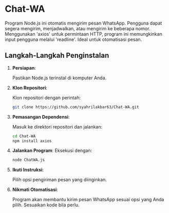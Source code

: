 # Chat-WA
Program Node.js ini otomatis mengirim pesan WhatsApp. Pengguna dapat segera mengirim, menjadwalkan, atau mengirim ke beberapa nomor. Menggunakan 'axios' untuk permintaan HTTP, program ini memungkinkan input pengguna melalui 'readline'. Ideal untuk otomatisasi pesan.

## Langkah-Langkah Penginstalan

1. **Persiapan**:

   Pastikan Node.js terinstal di komputer Anda.

2. **Klon Repositori**:

   Klon repositori dengan perintah:
   ```bash
   git clone https://github.com/syahrilakbar63/Chat-WA.git
   ```

3. **Pemasangan Dependensi**:

   Masuk ke direktori repositori dan jalankan:
   ```bash
   cd Chat-WA
   npm install axios
   ```

4. **Jalankan Program**:
   Eksekusi dengan:
   ```bash
   node ChatWA.js
   ```

5. **Ikuti Instruksi**:

   Pilih opsi pengiriman pesan yang diinginkan.

6. **Nikmati Otomatisasi**:

   Program akan membantu kirim pesan WhatsApp sesuai opsi yang Anda pilih. Sesuaikan kode bila perlu.
